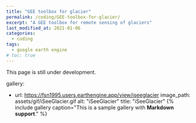 ```yaml
---
title: "GEE toolbox for glacier"
permalink: /coding/GEE-toolbox-for-glacier/
excerpt: "A GEE toolbox for remote sensing of glaciers"
last_modified_at: 2021-01-06
categories:
  - coding
tags:
  - google earth engine
# toc: true
---
```

This page is still under development.

gallery:
  - url: https://fsn1995.users.earthengine.app/view/iseeglacier
    image_path: assets/gif/iSeeGlacier.gif
    alt: "iSeeGlacier"
    title: "iSeeGlacier"
{% include gallery caption="This is a sample gallery with **Markdown support**." %}